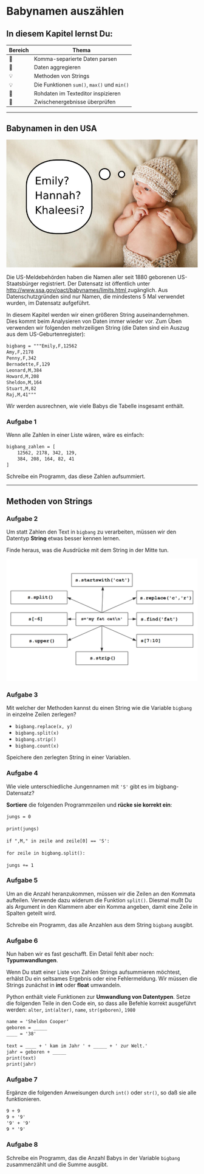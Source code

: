 
# Babynamen auszählen

## In diesem Kapitel lernst Du:

| Bereich | Thema |
|---------|-------|
| 💼 | Komma-separierte Daten parsen |
| 🔀 | Daten aggregieren |
| 💡 | Methoden von Strings |
| 💡 | Die Funktionen `sum()`, `max()`  und `min()` |
| 🔧 | Rohdaten im Texteditor inspizieren |
| 🐞 | Zwischenergebnisse überprüfen |

----

## Babynamen in den USA

![Babynamen](../images/baby.png)

Die US-Meldebehörden haben die Namen aller seit 1880 geborenen US-Staatsbürger registriert. Der Datensatz ist öffentlich unter [http://www.ssa.gov/oact/babynames/limits.html
](http://www.ssa.gov/oact/babynames/limits.html) zugänglich. Aus Datenschutzgründen sind nur Namen, die mindestens 5 Mal verwendet wurden, im Datensatz aufgeführt.

In diesem Kapitel werden wir einen größeren String auseinandernehmen. Dies kommt beim Analysieren von Daten immer wieder vor. Zum Üben verwenden wir folgenden mehrzeiligen String (die Daten sind ein Auszug aus dem US-Geburtenregister):

    bigbang = """Emily,F,12562
    Amy,F,2178
    Penny,F,342
    Bernadette,F,129
    Leonard,M,384
    Howard,M,208
    Sheldon,M,164
    Stuart,M,82
    Raj,M,41"""

Wir werden ausrechnen, wie viele Babys die Tabelle insgesamt enthält.

### Aufgabe 1

Wenn alle Zahlen in einer Liste wären, wäre es einfach:

    bigbang_zahlen = [
        12562, 2178, 342, 129,
        384, 208, 164, 82, 41
    ]

Schreibe ein Programm, das diese Zahlen aufsummiert.

----

## Methoden von Strings

### Aufgabe 2

Um statt Zahlen den Text in `bigbang` zu verarbeiten, müssen wir den Datentyp **String** etwas besser kennen lernen.

Finde heraus, was die Ausdrücke mit dem String in der Mitte tun.

![string exercise](../exercises/strings.png)


### Aufgabe 3

Mit welcher der Methoden kannst du einen String wie die Variable `bigbang` in einzelne Zeilen zerlegen?

* `bigbang.replace(x, y)`
* `bigbang.split(x)`
* `bigbang.strip()`
* `bigbang.count(x)`

Speichere den zerlegten String in einer Variablen.

### Aufgabe 4

Wie viele unterschiedliche Jungennamen mit `'S'` gibt es im bigbang-Datensatz?

**Sortiere** die folgenden Programmzeilen und **rücke sie korrekt ein**:

    jungs = 0

    print(jungs)

    if ",M," in zeile and zeile[0] == 'S':

    for zeile in bigbang.split():

    jungs += 1


### Aufgabe 5

Um an die Anzahl heranzukommen, müssen wir die Zeilen an den Kommata aufteilen. Verwende dazu widerum die Funktion `split()`. Diesmal mußt Du als Argument in den Klammern aber ein Komma angeben, damit eine Zeile in Spalten geteilt wird.

Schreibe ein Programm, das alle Anzahlen aus dem String `bigbang` ausgibt.


### Aufgabe 6

Nun haben wir es fast geschafft. Ein Detail fehlt aber noch: **Typumwandlungen**.

Wenn Du statt einer Liste von Zahlen Strings aufsummieren möchtest, erhälst Du ein seltsames Ergebnis oder eine Fehlermeldung. Wir müssen die Strings zunächst in **int** oder **float** umwandeln.

Python enthält viele Funktionen zur **Umwandlung von Datentypen**. Setze die folgenden Teile in den Code ein, so dass alle Befehle korrekt ausgeführt werden: `alter`, `int(alter)`, `name`, `str(geboren)`, `1980`

    name = 'Sheldon Cooper'
    geboren = _____
    ____ = '38'

    text = ____ + ' kam im Jahr ' + _____ + ' zur Welt.'
    jahr = geboren + _____
    print(text)
    print(jahr)


### Aufgabe 7

Ergänze die folgenden Anweisungen durch `int()` oder `str()`, so daß sie alle funktionieren.

    9 + 9
    9 + '9'
    '9' + '9'
    9 * '9'


### Aufgabe 8

Schreibe ein Programm, das die Anzahl Babys in der Variable `bigbang` zusammenzählt und die Summe ausgibt.

